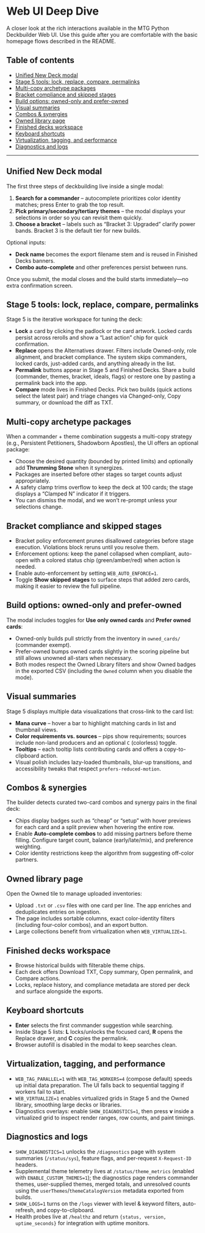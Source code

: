 # Web UI Deep Dive

A closer look at the rich interactions available in the MTG Python Deckbuilder Web UI. Use this guide after you are comfortable with the basic homepage flows described in the README.

## Table of contents
- [Unified New Deck modal](#unified-new-deck-modal)
- [Stage 5 tools: lock, replace, compare, permalinks](#stage-5-tools-lock-replace-compare-permalinks)
- [Multi-copy archetype packages](#multi-copy-archetype-packages)
- [Bracket compliance and skipped stages](#bracket-compliance-and-skipped-stages)
- [Build options: owned-only and prefer-owned](#build-options-owned-only-and-prefer-owned)
- [Visual summaries](#visual-summaries)
- [Combos & synergies](#combos--synergies)
- [Owned library page](#owned-library-page)
- [Finished decks workspace](#finished-decks-workspace)
- [Keyboard shortcuts](#keyboard-shortcuts)
- [Virtualization, tagging, and performance](#virtualization-tagging-and-performance)
- [Diagnostics and logs](#diagnostics-and-logs)

---

## Unified New Deck modal
The first three steps of deckbuilding live inside a single modal:

1. **Search for a commander** – autocomplete prioritizes color identity matches; press Enter to grab the top result.
2. **Pick primary/secondary/tertiary themes** – the modal displays your selections in order so you can revisit them quickly.
3. **Choose a bracket** – labels such as “Bracket 3: Upgraded” clarify power bands. Bracket 3 is the default tier for new builds.

Optional inputs:
- **Deck name** becomes the export filename stem and is reused in Finished Decks banners.
- **Combo auto-complete** and other preferences persist between runs.

Once you submit, the modal closes and the build starts immediately—no extra confirmation screen.

## Stage 5 tools: lock, replace, compare, permalinks
Stage 5 is the iterative workspace for tuning the deck:

- **Lock** a card by clicking the padlock or the card artwork. Locked cards persist across rerolls and show a “Last action” chip for quick confirmation.
- **Replace** opens the Alternatives drawer. Filters include Owned-only, role alignment, and bracket compliance. The system skips commanders, locked cards, just-added cards, and anything already in the list.
- **Permalink** buttons appear in Stage 5 and Finished Decks. Share a build (commander, themes, bracket, ideals, flags) or restore one by pasting a permalink back into the app.
- **Compare** mode lives in Finished Decks. Pick two builds (quick actions select the latest pair) and triage changes via Changed-only, Copy summary, or download the diff as TXT.

## Multi-copy archetype packages
When a commander + theme combination suggests a multi-copy strategy (e.g., Persistent Petitioners, Shadowborn Apostles), the UI offers an optional package:

- Choose the desired quantity (bounded by printed limits) and optionally add **Thrumming Stone** when it synergizes.
- Packages are inserted before other stages so target counts adjust appropriately.
- A safety clamp trims overflow to keep the deck at 100 cards; the stage displays a “Clamped N” indicator if it triggers.
- You can dismiss the modal, and we won’t re-prompt unless your selections change.

## Bracket compliance and skipped stages
- Bracket policy enforcement prunes disallowed categories before stage execution. Violations block reruns until you resolve them.
- Enforcement options: keep the panel collapsed when compliant, auto-open with a colored status chip (green/amber/red) when action is needed.
- Enable auto-enforcement by setting `WEB_AUTO_ENFORCE=1`.
- Toggle **Show skipped stages** to surface steps that added zero cards, making it easier to review the full pipeline.

## Build options: owned-only and prefer-owned
The modal includes toggles for **Use only owned cards** and **Prefer owned cards**:

- Owned-only builds pull strictly from the inventory in `owned_cards/` (commander exempt).
- Prefer-owned bumps owned cards slightly in the scoring pipeline but still allows unowned all-stars when necessary.
- Both modes respect the Owned Library filters and show Owned badges in the exported CSV (including the `Owned` column when you disable the mode).

## Visual summaries
Stage 5 displays multiple data visualizations that cross-link to the card list:

- **Mana curve** – hover a bar to highlight matching cards in list and thumbnail views.
- **Color requirements vs. sources** – pips show requirements; sources include non-land producers and an optional `C` (colorless) toggle.
- **Tooltips** – each tooltip lists contributing cards and offers a copy-to-clipboard action.
- Visual polish includes lazy-loaded thumbnails, blur-up transitions, and accessibility tweaks that respect `prefers-reduced-motion`.

## Combos & synergies
The builder detects curated two-card combos and synergy pairs in the final deck:

- Chips display badges such as “cheap” or “setup” with hover previews for each card and a split preview when hovering the entire row.
- Enable **Auto-complete combos** to add missing partners before theme filling. Configure target count, balance (early/late/mix), and preference weighting.
- Color identity restrictions keep the algorithm from suggesting off-color partners.

## Owned library page
Open the Owned tile to manage uploaded inventories:

- Upload `.txt` or `.csv` files with one card per line. The app enriches and deduplicates entries on ingestion.
- The page includes sortable columns, exact color-identity filters (including four-color combos), and an export button.
- Large collections benefit from virtualization when `WEB_VIRTUALIZE=1`.

## Finished decks workspace
- Browse historical builds with filterable theme chips.
- Each deck offers Download TXT, Copy summary, Open permalink, and Compare actions.
- Locks, replace history, and compliance metadata are stored per deck and surface alongside the exports.

## Keyboard shortcuts
- **Enter** selects the first commander suggestion while searching.
- Inside Stage 5 lists: **L** locks/unlocks the focused card, **R** opens the Replace drawer, and **C** copies the permalink.
- Browser autofill is disabled in the modal to keep searches clean.

## Virtualization, tagging, and performance
- `WEB_TAG_PARALLEL=1` with `WEB_TAG_WORKERS=4` (compose default) speeds up initial data preparation. The UI falls back to sequential tagging if workers fail to start.
- `WEB_VIRTUALIZE=1` enables virtualized grids in Stage 5 and the Owned library, smoothing large decks or libraries.
- Diagnostics overlays: enable `SHOW_DIAGNOSTICS=1`, then press **v** inside a virtualized grid to inspect render ranges, row counts, and paint timings.

## Diagnostics and logs
- `SHOW_DIAGNOSTICS=1` unlocks the `/diagnostics` page with system summaries (`/status/sys`), feature flags, and per-request `X-Request-ID` headers.
- Supplemental theme telemetry lives at `/status/theme_metrics` (enabled with `ENABLE_CUSTOM_THEMES=1`); the diagnostics page renders commander themes, user-supplied themes, merged totals, and unresolved counts using the `userThemes`/`themeCatalogVersion` metadata exported from builds.
- `SHOW_LOGS=1` turns on the `/logs` viewer with level & keyword filters, auto-refresh, and copy-to-clipboard.
- Health probes live at `/healthz` and return `{status, version, uptime_seconds}` for integration with uptime monitors.
